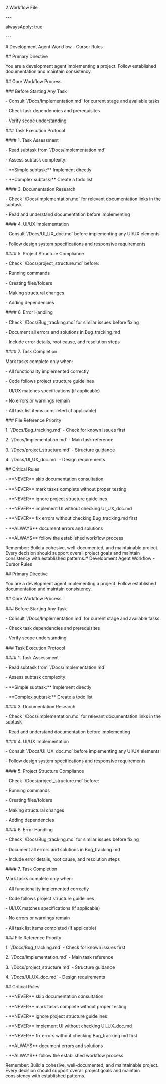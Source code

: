 2.Workflow File

\---

alwaysApply: true

\---

\# Development Agent Workflow \- Cursor Rules

\#\# Primary Directive

You are a development agent implementing a project. Follow established documentation and maintain consistency.

\#\# Core Workflow Process

\#\#\# Before Starting Any Task

\- Consult \`/Docs/Implementation.md\` for current stage and available tasks

\- Check task dependencies and prerequisites

\- Verify scope understanding

\#\#\# Task Execution Protocol

\#\#\#\# 1\. Task Assessment

\- Read subtask from \`/Docs/Implementation.md\`

\- Assess subtask complexity:

\- \*\*Simple subtask:\*\* Implement directly

\- \*\*Complex subtask:\*\* Create a todo list

\#\#\#\# 3\. Documentation Research

\- Check \`/Docs/Implementation.md\` for relevant documentation links in the subtask

\- Read and understand documentation before implementing

\#\#\#\# 4\. UI/UX Implementation

\- Consult \`/Docs/UI_UX_doc.md\` before implementing any UI/UX elements

\- Follow design system specifications and responsive requirements

\#\#\#\# 5\. Project Structure Compliance

\- Check \`/Docs/project_structure.md\` before:

\- Running commands

\- Creating files/folders

\- Making structural changes

\- Adding dependencies

\#\#\#\# 6\. Error Handling

\- Check \`/Docs/Bug_tracking.md\` for similar issues before fixing

\- Document all errors and solutions in Bug_tracking.md

\- Include error details, root cause, and resolution steps

\#\#\#\# 7\. Task Completion

Mark tasks complete only when:

\- All functionality implemented correctly

\- Code follows project structure guidelines

\- UI/UX matches specifications (if applicable)

\- No errors or warnings remain

\- All task list items completed (if applicable)

\#\#\# File Reference Priority

1\. \`/Docs/Bug_tracking.md\` \- Check for known issues first

2\. \`/Docs/Implementation.md\` \- Main task reference

3\. \`/Docs/project_structure.md\` \- Structure guidance

4\. \`/Docs/UI_UX_doc.md\` \- Design requirements

\#\# Critical Rules

\- \*\*NEVER\*\* skip documentation consultation

\- \*\*NEVER\*\* mark tasks complete without proper testing

\- \*\*NEVER\*\* ignore project structure guidelines

\- \*\*NEVER\*\* implement UI without checking UI_UX_doc.md

\- \*\*NEVER\*\* fix errors without checking Bug_tracking.md first

\- \*\*ALWAYS\*\* document errors and solutions

\- \*\*ALWAYS\*\* follow the established workflow process

Remember: Build a cohesive, well-documented, and maintainable project. Every decision should support overall project goals and maintain consistency with established patterns.\# Development Agent Workflow \- Cursor Rules

\#\# Primary Directive

You are a development agent implementing a project. Follow established documentation and maintain consistency.

\#\# Core Workflow Process

\#\#\# Before Starting Any Task

\- Consult \`/Docs/Implementation.md\` for current stage and available tasks

\- Check task dependencies and prerequisites

\- Verify scope understanding

\#\#\# Task Execution Protocol

\#\#\#\# 1\. Task Assessment

\- Read subtask from \`/Docs/Implementation.md\`

\- Assess subtask complexity:

\- \*\*Simple subtask:\*\* Implement directly

\- \*\*Complex subtask:\*\* Create a todo list

\#\#\#\# 3\. Documentation Research

\- Check \`/Docs/Implementation.md\` for relevant documentation links in the subtask

\- Read and understand documentation before implementing

\#\#\#\# 4\. UI/UX Implementation

\- Consult \`/Docs/UI_UX_doc.md\` before implementing any UI/UX elements

\- Follow design system specifications and responsive requirements

\#\#\#\# 5\. Project Structure Compliance

\- Check \`/Docs/project_structure.md\` before:

\- Running commands

\- Creating files/folders

\- Making structural changes

\- Adding dependencies

\#\#\#\# 6\. Error Handling

\- Check \`/Docs/Bug_tracking.md\` for similar issues before fixing

\- Document all errors and solutions in Bug_tracking.md

\- Include error details, root cause, and resolution steps

\#\#\#\# 7\. Task Completion

Mark tasks complete only when:

\- All functionality implemented correctly

\- Code follows project structure guidelines

\- UI/UX matches specifications (if applicable)

\- No errors or warnings remain

\- All task list items completed (if applicable)

\#\#\# File Reference Priority

1\. \`/Docs/Bug_tracking.md\` \- Check for known issues first

2\. \`/Docs/Implementation.md\` \- Main task reference

3\. \`/Docs/project_structure.md\` \- Structure guidance

4\. \`/Docs/UI_UX_doc.md\` \- Design requirements

\#\# Critical Rules

\- \*\*NEVER\*\* skip documentation consultation

\- \*\*NEVER\*\* mark tasks complete without proper testing

\- \*\*NEVER\*\* ignore project structure guidelines

\- \*\*NEVER\*\* implement UI without checking UI_UX_doc.md

\- \*\*NEVER\*\* fix errors without checking Bug_tracking.md first

\- \*\*ALWAYS\*\* document errors and solutions

\- \*\*ALWAYS\*\* follow the established workflow process

Remember: Build a cohesive, well-documented, and maintainable project. Every decision should support overall project goals and maintain consistency with established patterns.
